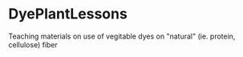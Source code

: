 # DyePlantLessons
Teaching materials on use of vegitable dyes on "natural" (ie. protein, cellulose) fiber
